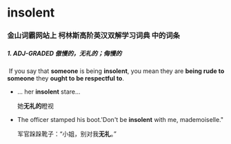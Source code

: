 # insolent

### 金山词霸网站上 柯林斯高阶英汉双解学习词典 中的词条

##### 1. ADJ-GRADED 傲慢的，无礼的；侮慢的

​	If you say that **someone** is being **insolent**, you mean they are **being rude to someone** they **ought to be respectful to**.

- ... her **insolent** stare...

  她**无礼的**瞪视

- The officer stamped his boot.'Don't be **insolent** with me, mademoiselle."

  军官跺跺靴子：“小姐，别对我**无礼**。”

 